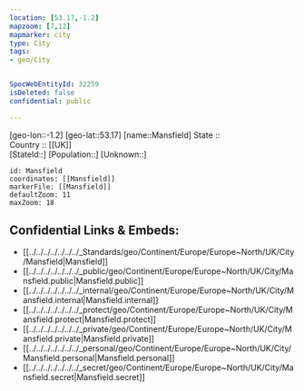 ```yaml
---
location: [53.17,-1.2] 
mapzoom: [7,12] 
mapmarker: city 
type: City
tags:
- geo/City


SpocWebEntityId: 32259
isDeleted: false
confidential: public

---
```

[geo-lon::-1.2] 
[geo-lat::53.17] 
[name::Mansfield] 
State ::  
Country :: [[UK]]  
[StateId::] 
[Population::] 
[Unknown::] 


```leaflet
id: Mansfield
coordinates: [[Mansfield]] 
markerFile: [[Mansfield]] 
defaultZoom: 11 
maxZoom: 18
```


## Confidential Links & Embeds: 
- [[../../../../../../../_Standards/geo/Continent/Europe/Europe~North/UK/City/Mansfield|Mansfield]] 
- [[../../../../../../../_public/geo/Continent/Europe/Europe~North/UK/City/Mansfield.public|Mansfield.public]] 
- [[../../../../../../../_internal/geo/Continent/Europe/Europe~North/UK/City/Mansfield.internal|Mansfield.internal]] 
- [[../../../../../../../_protect/geo/Continent/Europe/Europe~North/UK/City/Mansfield.protect|Mansfield.protect]] 
- [[../../../../../../../_private/geo/Continent/Europe/Europe~North/UK/City/Mansfield.private|Mansfield.private]] 
- [[../../../../../../../_personal/geo/Continent/Europe/Europe~North/UK/City/Mansfield.personal|Mansfield.personal]] 
- [[../../../../../../../_secret/geo/Continent/Europe/Europe~North/UK/City/Mansfield.secret|Mansfield.secret]] 
